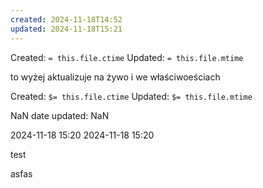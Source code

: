```yaml
---
created: 2024-11-18T14:52
updated: 2024-11-18T15:21
---
```

Created:  `= this.file.ctime`
Updated: `= this.file.mtime`

to wyżej aktualizuje na żywo i we właściwoeściach

Created:  `$= this.file.ctime`
Updated: `$= this.file.mtime`

NaN
date updated: NaN

2024-11-18 15:20
2024-11-18 15:20

test

asfas